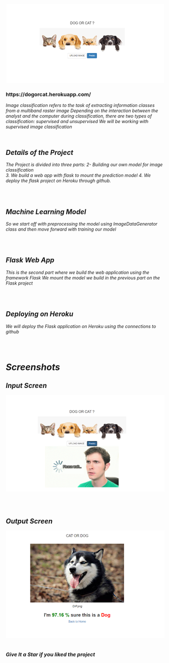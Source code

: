 <div align="center"> <img src="Screenshots/Screenshot (0).png" width="500" height="250"> </center> </div>
<h3> https://dogorcat.herokuapp.com/  </h3>
<i><p>
Image classification refers to the task of extracting information classes from a multiband raster image Depending on the interaction between the analyst and the computer during classification, there are two types of classification: supervised and unsupervised We will be working with supervised image classification</p>

<br>


  <h2>Details of the Project</h2>

<p>The Project is divided into three parts: <br<
1. Using classes like mobilenets for image classification <br>
2- Building our own model for image classification <br>
3. We build a web app with flask to mount the prediction model 4. We deploy the flask project on Heroku through github.</p>
<br><br>

  <h2>  Machine Learning Model </h2>
<p>
So we start off with preprocessing the model using ImageDataGenerator class and then move forward with training our model</p>
    <br><br>
  
  <h2> Flask Web App</h2>
<p>
This is the second part where we build the web application using the framework Flask We mount the model we build in the previous part on the Flask project</p>
  
  <br><br>
  
 <h2> Deploying on Heroku </h2>
<p>
 We will deploy the Flask application on Heroku using the connections to github</p>

  <br> <br>
  
  <h1> Screenshots </h1>
  <h2> Input Screen </h2>
<img src="Screenshots/Screenshot (1).png" /> 
  
  <br><br>
  
<h2> Output Screen </h2> 

  <img src="Screenshots/Screenshot (2).png" /> 
  <br><br>



### Give It a Star if you liked the project 


